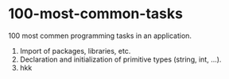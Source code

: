 # 100-most-common-tasks
100 most commen programming tasks in an application.

1. Import of packages, libraries, etc.
1. Declaration and initialization of primitive types (string, int, ...).
1. hkk
